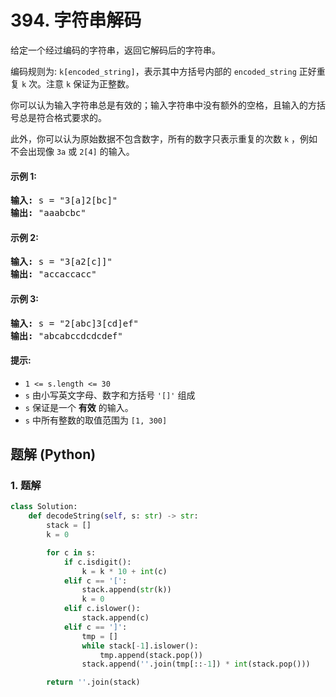 # 394. 字符串解码
给定一个经过编码的字符串，返回它解码后的字符串。

编码规则为: `k[encoded_string]`，表示其中方括号内部的 `encoded_string` 正好重复 `k` 次。注意 `k` 保证为正整数。

你可以认为输入字符串总是有效的；输入字符串中没有额外的空格，且输入的方括号总是符合格式要求的。

此外，你可以认为原始数据不包含数字，所有的数字只表示重复的次数 `k` ，例如不会出现像 `3a` 或 `2[4]` 的输入。

#### 示例 1:
<pre>
<strong>输入:</strong> s = "3[a]2[bc]"
<strong>输出:</strong> "aaabcbc"
</pre>

#### 示例 2:
<pre>
<strong>输入:</strong> s = "3[a2[c]]"
<strong>输出:</strong> "accaccacc"
</pre>

#### 示例 3:
<pre>
<strong>输入:</strong> s = "2[abc]3[cd]ef"
<strong>输出:</strong> "abcabccdcdcdef"
</pre>

#### 提示:
* `1 <= s.length <= 30`
* `s` 由小写英文字母、数字和方括号 `'[]'` 组成
* `s` 保证是一个 **有效** 的输入。
* `s` 中所有整数的取值范围为 `[1, 300]`

## 题解 (Python)

### 1. 题解
```Python
class Solution:
    def decodeString(self, s: str) -> str:
        stack = []
        k = 0

        for c in s:
            if c.isdigit():
                k = k * 10 + int(c)
            elif c == '[':
                stack.append(str(k))
                k = 0
            elif c.islower():
                stack.append(c)
            elif c == ']':
                tmp = []
                while stack[-1].islower():
                    tmp.append(stack.pop())
                stack.append(''.join(tmp[::-1]) * int(stack.pop()))

        return ''.join(stack)
```
